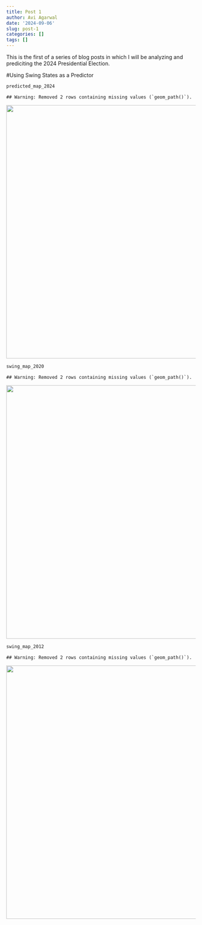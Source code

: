 ```yaml
---
title: Post 1
author: Avi Agarwal
date: '2024-09-06'
slug: post-1
categories: []
tags: []
---
```


This is the first of a series of blog posts in which I will be analyzing and prediciting the 2024 Presidential Election. 

#Using Swing States as a Predictor











```r
predicted_map_2024
```

```
## Warning: Removed 2 rows containing missing values (`geom_path()`).
```

<img src="{{< blogdown/postref >}}index_files/figure-html/unnamed-chunk-5-1.png" width="672" />




                       




```r
swing_map_2020
```

```
## Warning: Removed 2 rows containing missing values (`geom_path()`).
```

<img src="{{< blogdown/postref >}}index_files/figure-html/unnamed-chunk-9-1.png" width="672" />




```r
swing_map_2012
```

```
## Warning: Removed 2 rows containing missing values (`geom_path()`).
```

<img src="{{< blogdown/postref >}}index_files/figure-html/unnamed-chunk-11-1.png" width="672" />



